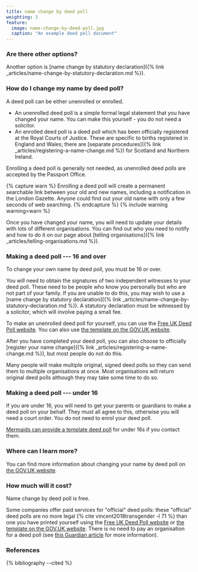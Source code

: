 ```yaml
---
title: name change by deed poll
weighting: 3
feature:
  image: name-change-by-deed-poll.jpg
  caption: "An example deed poll document"
---
```


### Are there other options?

Another option is [name change by statutory declaration]({% link _articles/name-change-by-statutory-declaration.md %}).

### How do I change my name by deed poll?

A deed poll can be either unenrolled or enrolled.

- An unenrolled deed poll is a simple formal legal statement that you have changed your name. You can make this yourself - you do not need a solicitor.
- An enrolled deed poll is a deed poll which has been officially registered at the Royal Courts of Justice. These are specific to births registered in England and Wales; there are [separate procedures]({% link _articles/registering-a-name-change.md %}) for Scotland and Northern Ireland.

Enrolling a deed poll is generally not needed, as unenrolled deed polls are accepted by the Passport Office. 

{% capture warn %}
Enrolling a deed poll will create a permanent searchable link between your old and new names, including a notification in the London Gazette. Anyone could find out your old name with only a few seconds of web searching.
{% endcapture %}
{% include warning warning=warn %}

Once you have changed your name, you will need to update your details with lots of different organisations. You can find out who you need to notify and how to do it on our page about [telling organisations]({% link _articles/telling-organisations.md %}).

### Making a deed poll --- 16 and over
To change your own name by deed poll, you must be 16 or over.

You will need to obtain the signatures of two independent witnesses to your deed poll. These need to be people who know you personally but who are not part of your family. If you are unable to do this, you may wish to use a [name change by statutory declaration]({% link _articles/name-change-by-statutory-declaration.md %}). A statutory declaration must be witnessed by a solicitor, which will involve paying a small fee.

To make an unenrolled deed poll for yourself, you can use the [Free UK Deed Poll website](https://freedeedpoll.org.uk/). You can also use [the template on the GOV.UK website](https://www.gov.uk/change-name-deed-poll/make-an-adult-deed-poll). 

After you have completed your deed poll, you can also choose to officially [register your name change]({% link _articles/registering-a-name-change.md %}), but most people do not do this.

Many people will make multiple original, signed deed polls so they can send them to multiple organisations at once. Most organisations will return original deed polls although they may take some time to do so.

### Making a deed poll --- under 16
If you are under 16, you will need to get your parents or guardians to make a deed poll on your behalf. They must all agree to this, otherwise you will need a court order. You do not need to enrol your deed poll.

[Mermaids can provide a template deed poll](https://mermaidsuk.org.uk/changing-your-name/) for under 16s if you contact them.


### Where can I learn more?

You can find more information about changing your name by deed poll on [the GOV.UK website](https://www.gov.uk/change-name-deed-poll/overview).

### How much will it cost?

Name change by deed poll is free.

Some companies offer paid services for "official" deed polls: these "official" deed polls are no more legal {% cite vincent2018transgender -l 71 %} than one you have printed yourself using the [Free UK Deed Poll website](https://freedeedpoll.org.uk/) or [the template on the GOV.UK website](https://www.gov.uk/change-name-deed-poll/make-an-adult-deed-poll). There is no need to pay an organisation for a deed poll (see [this Guardian article](https://www.theguardian.com/money/2013/jun/29/deed-poll-websites-avoid) for more information).

### References

{% bibliography --cited %}
